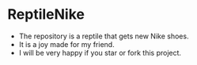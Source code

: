 # ReptileNike
- The repository is a reptile that gets new Nike shoes.
- It is a joy made for my friend.
- I will be very happy if you star or fork this project.
